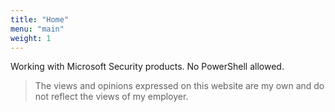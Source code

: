 ```yaml
---
title: "Home"
menu: "main"
weight: 1
---
```


Working with Microsoft Security products. No PowerShell allowed.

> The views and opinions expressed on this website are my own and do not reflect the views of my employer.
